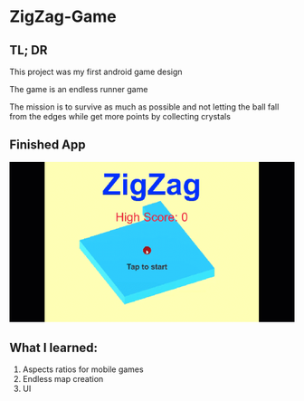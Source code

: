 # ZigZag-Game

## TL; DR

This project was my first android game design

The game is an endless runner game

The mission is to survive as much as possible and not letting the ball fall from the edges while get more points by collecting crystals

## Finished App
![Finished App](https://github.com/codename470/ZigZag-Game/blob/main/ZigZag.gif)


## What I learned:

1. Aspects ratios for mobile games
2. Endless map creation
3. UI


